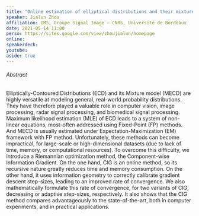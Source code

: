 ```yaml
---
title: "Online estimation of elliptical distributions and their mixture: The component-wise information gradient method"
speaker: Jialun Zhou
affiliation: IMS, Groupe Signal Image — CNRS, Université de Bordeaux
date: 2021-05-14 11:00
perso: https://sites.google.com/view/zhoujialun/homepage
online: 
speakerdeck: 
youtube: 
aside: true
---
```


###### Abstract

Elliptically-Contoured Distributions (ECD) and its Mixture model (MECD) are highly
versatile at modeling general, real-world probability distributions. They have 
therefore played a valuable role in computer vision, image processing, radar signal
processing, and biomedical signal processing. Maximum likelihood estimation (MLE) of 
ECD leads to a system of non-linear equations, most-often addressed using Fixed-Point (FP)
methods. And MECD is usually estimated under Expectation-Maximization (EM) framework
with FP method. Unfortunately, these methods can become impractical, for large-scale 
or high-dimensional datasets (due to lack of time, memory, or computational resources).
To overcome this difficulty, we introduce a Riemannian optimization method, 
the Component-wise Information Gradient. On the one hand, CIG is an online method, so its
recursive nature greatly reduces time and memory consumption. On the other hand, it uses
information geometry to correctly calibrate gradient descent step-sizes, leading to an 
improved rate of convergence. We also mathematically formulate this rate of convergence, 
for two variants of CIG, decreasing or adaptive step-sizes, respectively. It also shows 
that the CIG method compares advantageously to the state-of-the-art, both in computer
experiments, and in practical applications.
